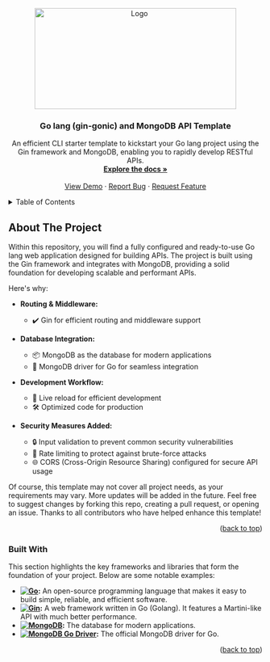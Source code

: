 <a name="readme-top"></a>
<div align="center">
  <a href="https://github.com/BoBsRepository">
    <img src="https://encrypted-tbn0.gstatic.com/images?q=tbn:ANd9GcQwY0mO7WKdqKzPlFuUoTLeWggTtfmOE7c_LeG6dTLJc8IvXPdrUOtOYWtfxxfUmEcRhUg&usqp=CAU" alt="Logo" width="400" height="200">
  </a>
  <h3 align="center">Go lang (gin-gonic) and MongoDB API Template</h3>

  <p align="center">
    An efficient CLI starter template to kickstart your Go lang project using the Gin framework and MongoDB, enabling you to rapidly develop RESTful APIs.
    <br />
    <a href="https://github.com/your-username/your-repository#readme"><strong>Explore the docs »</strong></a>
    <br />
    <br />
    <a href="https://github.com/BoBsRepository/create-go-mongodb-template">View Demo</a>
    ·
    <a href="https://github.com/BoBsRepository/create-go-mongodb-template/issues">Report Bug</a>
    ·
    <a href="https://github.com/BoBsRepository/create-go-mongodb-template/issues">Request Feature</a>
  </p>
</div>

<details>
  <summary>Table of Contents</summary>
  <ol>
    <li>
      <a href="#about-the-project">About The Project</a>
      <ul>
        <li><a href="#built-with">Built With</a></li>
      </ul>
    </li>
    <li>
      <a href="#getting-started">Getting Started</a>
      <ul>
        <li><a href="#prerequisites">Prerequisites</a></li>
        <li><a href="#installation">Installation</a></li>
      </ul>
    </li>
    <li><a href="#usage">Usage</a></li>
    <li><a href="#roadmap">Roadmap</a></li>
    <li><a href="#contributing">Contributing</a></li>
    <li><a href="#license">License</a></li>
    <li><a href="#contact">Contact</a></li>
    <li><a href="#acknowledgments">Acknowledgments</a></li>
  </ol>
</details>

## About The Project

Within this repository, you will find a fully configured and ready-to-use Go lang web application designed for building APIs. The project is built using the Gin framework and integrates with MongoDB, providing a solid foundation for developing scalable and performant APIs.

Here's why:

- **Routing & Middleware:**
  - ✔️ Gin for efficient routing and middleware support

- **Database Integration:**
  - 📦 MongoDB as the database for modern applications
  - 💾 MongoDB driver for Go for seamless integration

- **Development Workflow:**
  - 🔄 Live reload for efficient development
  - 🛠 Optimized code for production

- **Security Measures Added:**
  - 🔒 Input validation to prevent common security vulnerabilities
  - 🚧 Rate limiting to protect against brute-force attacks
  - 🌐 CORS (Cross-Origin Resource Sharing) configured for secure API usage

Of course, this template may not cover all project needs, as your requirements may vary. More updates will be added in the future. Feel free to suggest changes by forking this repo, creating a pull request, or opening an issue. Thanks to all contributors who have helped enhance this template!

<p align="right">(<a href="#readme-top">back to top</a>)</p>

### Built With

This section highlights the key frameworks and libraries that form the foundation of your project. Below are some notable examples:

- **[![Go](https://img.shields.io/badge/Go-00ADD8?style=for-the-badge&logo=go&logoColor=white)](https://golang.org/):** An open-source programming language that makes it easy to build simple, reliable, and efficient software.
- **[![Gin](https://img.shields.io/badge/Gin-00ADD8?style=for-the-badge&logo=go&logoColor=white)](https://gin-gonic.com/):** A web framework written in Go (Golang). It features a Martini-like API with much better performance.
- **[![MongoDB](https://img.shields.io/badge/MongoDB-4EA94B?style=for-the-badge&logo=mongodb&logoColor=white)](https://www.mongodb.com/):** The database for modern applications.
- **[![MongoDB Go Driver](https://img.shields.io/badge/MongoDB%20Go%20Driver-47A248?style=for-the-badge)](https://pkg.go.dev/go.mongodb.org/mongo-driver/mongo):** The official MongoDB driver for Go.

<p align="right">(<a href="#readme-top">back to top</a>)</p>
